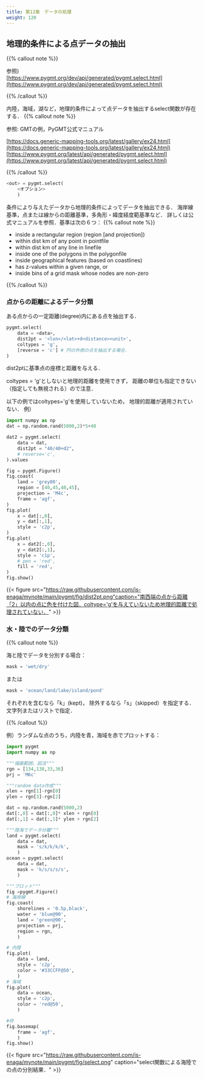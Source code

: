 ```yaml
---
title: 第12章　データの処理 
weight: 120 
---
```

<!-- ######################################### -->

<!-- =================================== -->
## 地理的条件による点データの抽出
<!-- =================================== -->
{{% callout note %}}

参照)  
[https://www.pygmt.org/dev/api/generated/pygmt.select.html](https://www.pygmt.org/dev/api/generated/pygmt.select.html)

{{% /callout %}}



内陸，海域，湖など，地理的条件によって点データを抽出するselect関数が存在する．
{{% callout note %}}

参照: GMTの例，PyGMT公式マニュアル

[https://docs.generic-mapping-tools.org/latest/gallery/ex24.html](https://docs.generic-mapping-tools.org/latest/gallery/ex24.html)
[https://www.pygmt.org/latest/api/generated/pygmt.select.html](https://www.pygmt.org/latest/api/generated/pygmt.select.html)

{{% /callout %}}


```python
<out> = pygmt.select(
    <オプション>
    )
 ```



条件により与えたデータから地理的条件によってデータを抽出できる．
海岸線基準，点または線からの距離基準，多角形・緯度経度範基準など．
詳しくは公式マニュアルを参照．基準は次の６つ：
{{% callout note %}}

    

- inside a rectangular region (region [and projection])
- within dist km of any point in pointfile
- within dist km of any line in linefile
- inside one of the polygons in the polygonfile
- inside geographical features (based on coastlines)
- has z-values within a given range, or
- inside bins of a grid mask whose nodes are non-zero



{{% /callout %}}


<!-- %---------------------------------- -->
### 点からの距離によるデータ分類
<!-- ---------------------------------- -->
ある点からの一定距離(degree)内にある点を抽出する．
```python
pygmt.select(
    data = <data>,
    dist2pt = '<lon>/<lat>+d<distance><unit>',
    coltypes = 'g',
    [reverse = 'c'] # 円の外側の点を抽出する場合．
)
 ```


dist2ptに基準点の座標と距離を与える．
<!--  \sout{ -->

<!--  公式マニュアルには距離の単位はkmと書かれているが，正しくは度であるようだ． -->

<!--  というより，geographicalに処理されず，平面直交座標上の距離で計算されている． -->

<!--  どうすれば地理的距離を使用できるのだろうか？ -->

<!--  } -->
coltypes = 'g'としないと地理的距離を使用できず，
距離の単位も指定できない（指定しても無視される）ので注意．

以下の例ではcoltypes='g'を使用していないため，
地理的距離が適用されていない．
例）
```python
import numpy as np
dat = np.random.rand(5000,2)*5+40

dat2 = pygmt.select(
    data = dat,
    dist2pt = "40/40+d2",
    # reverse='c',
).values

fig = pygmt.Figure()
fig.coast(
    land = 'grey80',
    region = [40,45,40,45],
    projection = 'M4c',
    frame = 'agf',
)
fig.plot(
    x = dat[:,0],
    y = dat[:,1],
    style = 'c2p',
)
fig.plot(
    x = dat2[:,0],
    y = dat2[:,1],
    style = 'c1p',
    # pen = 'red',
    fill = 'red',
)
fig.show()
 ```


{{< figure   src="https://raw.githubusercontent.com/is-enaga/mynote/main/pygmt/fig/dist2pt.png"caption="南西端の点から距離「2」以内の点に色を付けた図．coltype='g'を与えていないため地理的距離で処理されていない．"  >}}
<!-- ---------------------------------- -->
### 水・陸でのデータ分類
<!-- ---------------------------------- -->
{{% callout note %}}

海と陸でデータを分別する場合：
```python
mask = 'wet/dry'
 ```


または
```python
mask = 'ocean/land/lake/island/pond'
 ```


それぞれを含むなら「k」(kept)，
除外するなら「s」（skipped）を指定する．
文字列またはリストで指定．

{{% /callout %}}



例）ランダムな点のうち，内陸を青，海域を赤でプロットする：
```python
import pygmt
import numpy as np

"""描画範囲，図法"""
rgn = [134,138,33,36]
prj = 'M6c'

"""random data作成"""
xlen = rgn[1]-rgn[0]
ylen = rgn[3]-rgn[2]

dat = np.random.rand(5000,2)
dat[:,0] = dat[:,0]* xlen + rgn[0]
dat[:,1] = dat[:,1]* ylen + rgn[2]

"""陸海でデータ分離"""
land = pygmt.select(
    data = dat,
    mask = 's/k/k/k/k',
    )
ocean = pygmt.select(
    data = dat,
    mask = 'k/s/s/s/s',
    )

"""プロット"""
fig =pygmt.Figure()
# 海岸線
fig.coast(
    shorelines = '0.5p,black',
    water = 'blue@90',
    land = 'green@90',
    projection = prj,
    region = rgn,
    )

# 内陸
fig.plot(
    data = land,
    style = 'c2p',
    color = '#33CCFF@50',
    )
# 海域
fig.plot(
    data = ocean,
    style = 'c2p',
    color = 'red@50',
    )

#枠
fig.basemap(
    frame = 'agf',
    )
fig.show()
 ```


{{< figure   src="https://raw.githubusercontent.com/is-enaga/mynote/main/pygmt/fig/select.png" caption="select関数による海陸での点の分別結果．"  >}}
<!--  ################################################################## -->

<!-- ######################################### -->
